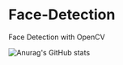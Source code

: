 # Face-Detection
Face Detection with OpenCV



![Anurag's GitHub stats](https://github-readme-stats.vercel.app/api?username=agurani&show_icons=true&theme=merko)
